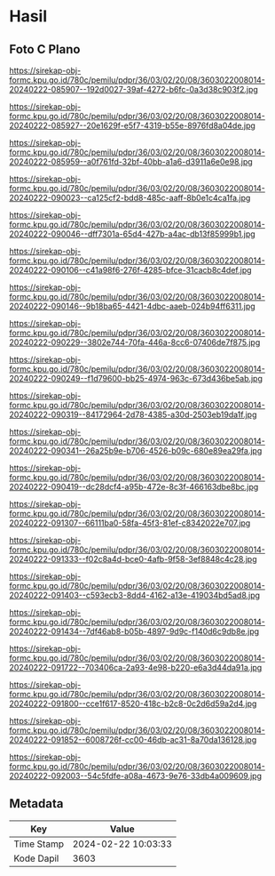 # Hasil

## Foto C Plano

https://sirekap-obj-formc.kpu.go.id/780c/pemilu/pdpr/36/03/02/20/08/3603022008014-20240222-085907--192d0027-39af-4272-b6fc-0a3d38c903f2.jpg

https://sirekap-obj-formc.kpu.go.id/780c/pemilu/pdpr/36/03/02/20/08/3603022008014-20240222-085927--20e1629f-e5f7-4319-b55e-8976fd8a04de.jpg

https://sirekap-obj-formc.kpu.go.id/780c/pemilu/pdpr/36/03/02/20/08/3603022008014-20240222-085959--a0f761fd-32bf-40bb-a1a6-d3911a6e0e98.jpg

https://sirekap-obj-formc.kpu.go.id/780c/pemilu/pdpr/36/03/02/20/08/3603022008014-20240222-090023--ca125cf2-bdd8-485c-aaff-8b0e1c4ca1fa.jpg

https://sirekap-obj-formc.kpu.go.id/780c/pemilu/pdpr/36/03/02/20/08/3603022008014-20240222-090046--dff7301a-65d4-427b-a4ac-db13f85999b1.jpg

https://sirekap-obj-formc.kpu.go.id/780c/pemilu/pdpr/36/03/02/20/08/3603022008014-20240222-090106--c41a98f6-276f-4285-bfce-31cacb8c4def.jpg

https://sirekap-obj-formc.kpu.go.id/780c/pemilu/pdpr/36/03/02/20/08/3603022008014-20240222-090146--9b18ba65-4421-4dbc-aaeb-024b94ff6311.jpg

https://sirekap-obj-formc.kpu.go.id/780c/pemilu/pdpr/36/03/02/20/08/3603022008014-20240222-090229--3802e744-70fa-446a-8cc6-07406de7f875.jpg

https://sirekap-obj-formc.kpu.go.id/780c/pemilu/pdpr/36/03/02/20/08/3603022008014-20240222-090249--f1d79600-bb25-4974-963c-673d436be5ab.jpg

https://sirekap-obj-formc.kpu.go.id/780c/pemilu/pdpr/36/03/02/20/08/3603022008014-20240222-090319--84172964-2d78-4385-a30d-2503eb19da1f.jpg

https://sirekap-obj-formc.kpu.go.id/780c/pemilu/pdpr/36/03/02/20/08/3603022008014-20240222-090341--26a25b9e-b706-4526-b09c-680e89ea29fa.jpg

https://sirekap-obj-formc.kpu.go.id/780c/pemilu/pdpr/36/03/02/20/08/3603022008014-20240222-090419--dc28dcf4-a95b-472e-8c3f-466163dbe8bc.jpg

https://sirekap-obj-formc.kpu.go.id/780c/pemilu/pdpr/36/03/02/20/08/3603022008014-20240222-091307--66111ba0-58fa-45f3-81ef-c8342022e707.jpg

https://sirekap-obj-formc.kpu.go.id/780c/pemilu/pdpr/36/03/02/20/08/3603022008014-20240222-091333--f02c8a4d-bce0-4afb-9f58-3ef8848c4c28.jpg

https://sirekap-obj-formc.kpu.go.id/780c/pemilu/pdpr/36/03/02/20/08/3603022008014-20240222-091403--c593ecb3-8dd4-4162-a13e-419034bd5ad8.jpg

https://sirekap-obj-formc.kpu.go.id/780c/pemilu/pdpr/36/03/02/20/08/3603022008014-20240222-091434--7df46ab8-b05b-4897-9d9c-f140d6c9db8e.jpg

https://sirekap-obj-formc.kpu.go.id/780c/pemilu/pdpr/36/03/02/20/08/3603022008014-20240222-091722--703406ca-2a93-4e98-b220-e6a3d44da91a.jpg

https://sirekap-obj-formc.kpu.go.id/780c/pemilu/pdpr/36/03/02/20/08/3603022008014-20240222-091800--cce1f617-8520-418c-b2c8-0c2d6d59a2d4.jpg

https://sirekap-obj-formc.kpu.go.id/780c/pemilu/pdpr/36/03/02/20/08/3603022008014-20240222-091852--6008726f-cc00-46db-ac31-8a70da136128.jpg

https://sirekap-obj-formc.kpu.go.id/780c/pemilu/pdpr/36/03/02/20/08/3603022008014-20240222-092003--54c5fdfe-a08a-4673-9e76-33db4a009609.jpg


## Metadata

| Key        | Value               |
| ---------- | ------------------- |
| Time Stamp | 2024-02-22 10:03:33 |
| Kode Dapil | 3603                |



